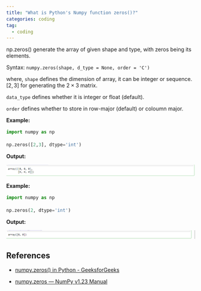 ```yaml
---
title: "What is Python's Numpy function zeros()?"
categories: coding
tag: 
  - coding
---
```


np.zeros() generate the array of given shape and type, with zeros being its elements.

Syntax: `numpy.zeros(shape, d_type = None, order = 'C')`

where, `shape` defines the dimension of array, it can be integer or sequence. $[2,3]$ for generating the $2 \times 3$ matrix.

`data_type` defines whether it is integer or float (default).

`order` defines whether to store in row-major (default) or coloumn major.

**Example:**

```python
import numpy as np

np.zeros([2,3], dtype='int')
```

**Output:**

![](\assets\images\np_zeros_example1.png) 

**Example:**

```python
import numpy as np

np.zeros(2, dtype='int')
```

**Output:**

![](\assets\images\np_zeros_example2.png)

## References

* [numpy.zeros() in Python - GeeksforGeeks](https://www.geeksforgeeks.org/numpy-zeros-python/)

* [numpy.zeros &#8212; NumPy v1.23 Manual](https://numpy.org/doc/stable/reference/generated/numpy.zeros.html)
